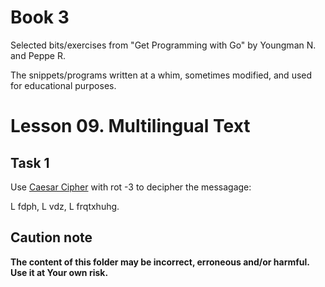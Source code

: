 # Book 3

Selected bits/exercises from "Get Programming with Go" by Youngman N. and Peppe R.

The snippets/programs written at a whim, sometimes modified, and used for educational purposes.

# Lesson 09. Multilingual Text

## Task 1

Use [Caesar Cipher](https://en.wikipedia.org/wiki/Caesar_cipher) with rot -3 to decipher the messagage:

L fdph, L vdz, L frqtxhuhg.

## Caution note

**The content of this folder may be incorrect, erroneous and/or harmful. Use it at Your own risk.**
